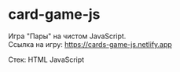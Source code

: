 # card-game-js

Игра "Пары" на чистом JavaScript. <br/>
Ссылка на игру: https://cards-game-js.netlify.app

Стек:
HTML
JavaScript
